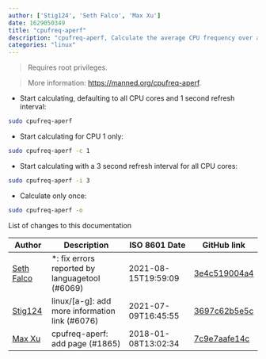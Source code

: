 ```yaml
---
author: ['Stig124', 'Seth Falco', 'Max Xu']
date: 1629050349
title: "cpufreq-aperf"
description: "cpufreq-aperf, Calculate the average CPU frequency over a time period."
categories: "linux"
---
```

> Requires root privileges.

> More information: <https://manned.org/cpufreq-aperf>.

- Start calculating, defaulting to all CPU cores and 1 second refresh interval:

```bash
sudo cpufreq-aperf
```

- Start calculating for CPU 1 only:

```bash
sudo cpufreq-aperf -c 1
```

- Start calculating with a 3 second refresh interval for all CPU cores:

```bash
sudo cpufreq-aperf -i 3
```

- Calculate only once:

```bash
sudo cpufreq-aperf -o
```
List of changes to this documentation


Author | Description | ISO 8601 Date | GitHub link
------|-----|-----|-----
[Seth Falco](mailto:seth@falco.fun) | *: fix errors reported by languagetool (#6069) | 2021-08-15T19:59:09 | [3e4c519004a4](https://github.com/tldr-pages/tldr/commit/3e4c519004a471c861cdc609fd7239ee3355671c)
[Stig124](mailto:stigpro@outlook.fr) | linux/[a-g]: add more information link (#6076) | 2021-07-09T16:45:55 | [3697c62b5e5c](https://github.com/tldr-pages/tldr/commit/3697c62b5e5cd9bae7a99c591cb81d1ddcfbf792)
[Max Xu](mailto:xuhuan@live.cn) | cpufreq-aperf: add page (#1865) | 2018-01-08T13:02:34 | [7c9e7aafe14c](https://github.com/tldr-pages/tldr/commit/7c9e7aafe14c2ad63e7a93c0345071acefd62a58)

